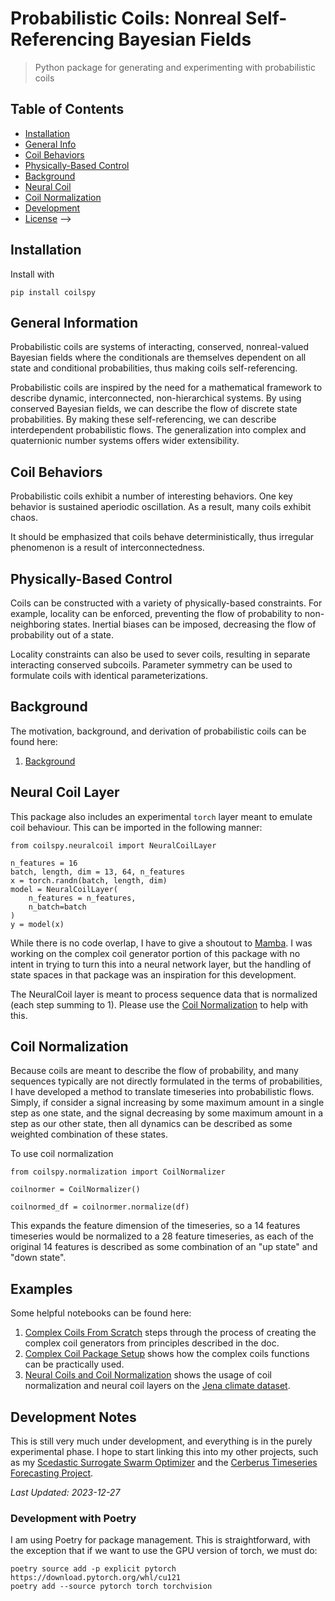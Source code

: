 # Probabilistic Coils: Nonreal Self-Referencing Bayesian Fields
> Python package for generating and experimenting with probabilistic coils

## Table of Contents
* [Installation](#install)
* [General Info](#general-information)
* [Coil Behaviors](#coil-behaviors)
* [Physically-Based Control](#physically-based-control)
* [Background](#background)
* [Neural Coil](#neural-coil)
* [Coil Normalization](#coil-normalization)
* [Development](#development)
* [License](#license) -->

## Installation

Install with
```
pip install coilspy
```

## General Information
Probabilistic coils are systems of interacting, conserved, nonreal-valued Bayesian fields where the conditionals
are themselves dependent on all state and conditional probabilities, thus making coils
self-referencing. 

Probabilistic coils are inspired by the need for a mathematical framework to describe
dynamic, interconnected, non-hierarchical systems. By using conserved Bayesian fields,
we can describe the flow of discrete state probabilities. By making these self-referencing,
we can describe interdependent probabilistic flows. The generalization into complex and quaternionic
number systems offers wider extensibility. 

## Coil Behaviors 
Probabilistic coils exhibit a number of interesting behaviors. One key behavior is sustained 
aperiodic oscillation. As a result, many coils exhibit chaos. 

It should be emphasized that coils behave deterministically, thus irregular phenomenon is a result of
interconnectedness. 


## Physically-Based Control
Coils can be constructed with a variety of physically-based constraints. For example, locality
can be enforced, preventing the flow of probability to non-neighboring states. Inertial biases can
be imposed, decreasing the flow of probability out of a state. 

Locality constraints can also be used to sever coils, resulting in separate interacting conserved subcoils.
Parameter symmetry can be used to formulate coils with identical parameterizations.

## Background
The motivation, background, and derivation of probabilistic coils can be found here:

1. [Background]

[Background]: https://docs.google.com/document/d/e/2PACX-1vQaaN5-uBjQy8J5WLnZm3fHybOmhNjezxSUw5pn771v7gWzHI4US4KEtbtfE4dU88CzMnIz2SoLNQo2/pub

## Neural Coil Layer

This package also includes an experimental ```torch``` layer meant to emulate coil behaviour. This can be imported in the following manner:

```
from coilspy.neuralcoil import NeuralCoilLayer

n_features = 16
batch, length, dim = 13, 64, n_features
x = torch.randn(batch, length, dim)
model = NeuralCoilLayer(
    n_features = n_features,
    n_batch=batch
)
y = model(x)
```
While there is no code overlap, I have to give a shoutout to [Mamba](https://github.com/state-spaces/mamba). I was working on the complex coil generator portion of this package with no intent in trying to turn this into a neural network layer, but the handling of state spaces in that package was an inspiration for this development. 

The NeuralCoil layer is meant to process sequence data that is normalized (each step summing to 1). Please use the [Coil Normalization](#coil-normalization) to help with this. 

## Coil Normalization
Because coils are meant to describe the flow of probability, and many sequences typically are not directly formulated in the terms of probabilities, I have developed a method to translate timeseries into probabilistic flows. Simply, if consider a signal increasing by some maximum amount in a single step as one state, and the signal decreasing by some maximum amount in a step as our other state, then all dynamics can be described as some weighted combination of these states. 

To use coil normalization

```
from coilspy.normalization import CoilNormalizer

coilnormer = CoilNormalizer()

coilnormed_df = coilnormer.normalize(df)
```

This expands the feature dimension of the timeseries, so a 14 features timeseries would be normalized to a 28 feature timeseries, as each of the original 14 features is described as some combination of an "up state" and "down state".

## Examples

Some helpful notebooks can be found here:
1. [Complex Coils From Scratch] steps through the process of creating the complex coil generators from principles described in the doc. 
2. [Complex Coil Package Setup] shows how the complex coils functions can be practically used.
3. [Neural Coils and Coil Normalization] shows the usage of coil normalization and neural coil layers on the [Jena climate dataset](https://www.kaggle.com/datasets/mnassrib/jena-climate). 

[Complex Coils From Scratch]: https://github.com/ap0phasi/coilsPy/blob/main/dev/coils_from_scratch/coils_from_scratch_13.ipynb
[Complex Coil Package Setup]: https://github.com/ap0phasi/coilsPy/blob/main/tests/coil_test.ipynb
[Neural Coils and Coil Normalization]: https://github.com/ap0phasi/coilsPy/blob/main/tests/coilnorm_test.ipynb

## Development Notes

This is still very much under development, and everything is in the purely experimental phase. I hope to start linking this into my other projects, such as my [Scedastic Surrogate Swarm Optimizer](https://github.com/ap0phasi/ScedasticSurrogateSwarmPy) and the [Cerberus Timeseries Forecasting Project](https://github.com/ap0phasi/cerberusPy).

_Last Updated: 2023-12-27_

### Development with Poetry
I am using Poetry for package management. This is straightforward, with the exception that if we want to use the GPU version of torch, we must do:

```
poetry source add -p explicit pytorch https://download.pytorch.org/whl/cu121
poetry add --source pytorch torch torchvision
```
